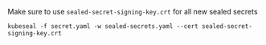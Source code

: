 Make sure to use ```sealed-secret-signing-key.crt``` for all new sealed secrets
```
kubeseal -f secret.yaml -w sealed-secrets.yaml --cert sealed-secret-signing-key.crt
```